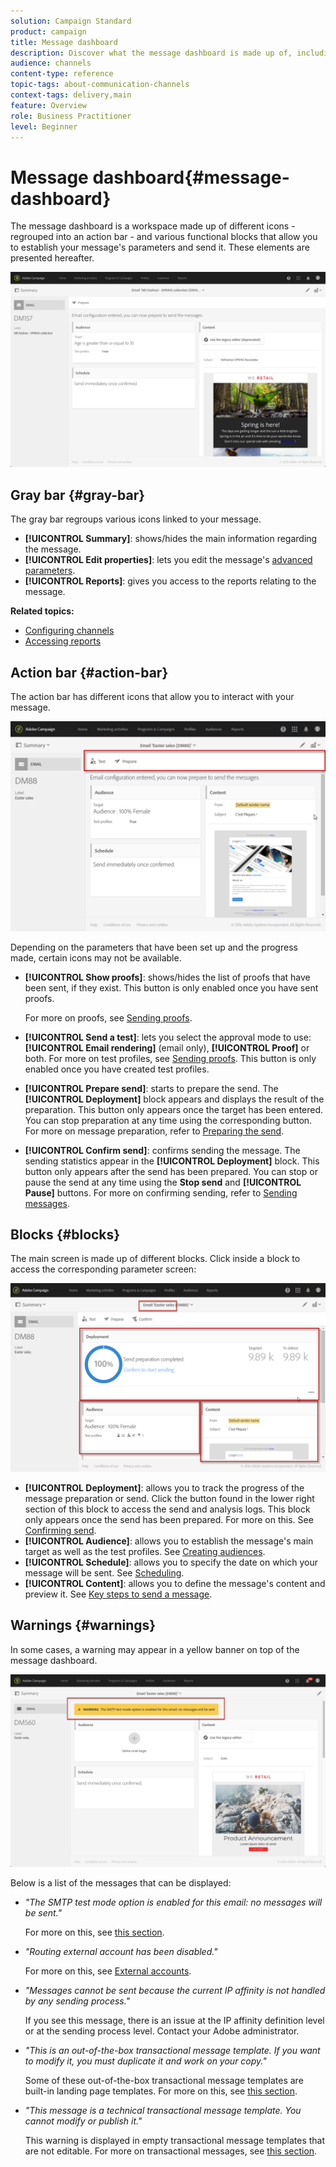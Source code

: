 ```yaml
---
solution: Campaign Standard
product: campaign
title: Message dashboard
description: Discover what the message dashboard is made up of, including the action bar and the various functional blocks.
audience: channels
content-type: reference
topic-tags: about-communication-channels
context-tags: delivery,main
feature: Overview
role: Business Practitioner
level: Beginner
---
```


# Message dashboard{#message-dashboard}

The message dashboard is a workspace made up of different icons - regrouped into an action bar - and various functional blocks that allow you to establish your message's parameters and send it. These elements are presented hereafter.

![](assets/delivery_dashboard_2.png)

## Gray bar {#gray-bar}

The gray bar regroups various icons linked to your message.

* **[!UICONTROL Summary]**: shows/hides the main information regarding the message.
* **[!UICONTROL Edit properties]**: lets you edit the message's [advanced parameters](../../administration/using/configuring-email-channel.md#list-of-email-properties).
* **[!UICONTROL Reports]**: gives you access to the reports relating to the message.

**Related topics:**

* [Configuring channels](../../administration/using/about-channel-configuration.md)
* [Accessing reports](../../reporting/using/about-dynamic-reports.md)

## Action bar {#action-bar}

The action bar has different icons that allow you to interact with your message.

![](assets/delivery_dashboard_4.png)

Depending on the parameters that have been set up and the progress made, certain icons may not be available.

* **[!UICONTROL Show proofs]**: shows/hides the list of proofs that have been sent, if they exist. This button is only enabled once you have sent proofs.

  For more on proofs, see [Sending proofs](../../sending/using/sending-proofs.md).

* **[!UICONTROL Send a test]**: lets you select the approval mode to use: **[!UICONTROL Email rendering]** (email only), **[!UICONTROL Proof]** or both. For more on test profiles, see [Sending proofs](../../sending/using/sending-proofs.md). This button is only enabled once you have created test profiles.

* **[!UICONTROL Prepare send]**: starts to prepare the send. The **[!UICONTROL Deployment]** block appears and displays the result of the preparation. This button only appears once the target has been entered. You can stop preparation at any time using the corresponding button. For more on message preparation, refer to [Preparing the send](../../sending/using/preparing-the-send.md).

* **[!UICONTROL Confirm send]**: confirms sending the message. The sending statistics appear in the **[!UICONTROL Deployment]** block. This button only appears after the send has been prepared. You can stop or pause the send at any time using the **Stop send** and **[!UICONTROL Pause]** buttons. For more on confirming sending, refer to [Sending messages](../../sending/using/confirming-the-send.md).

## Blocks {#blocks}

The main screen is made up of different blocks. Click inside a block to access the corresponding parameter screen:

![](assets/delivery_dashboard_3.png)

* **[!UICONTROL Deployment]**: allows you to track the progress of the message preparation or send. Click the button found in the lower right section of this block to access the send and analysis logs. This block only appears once the send has been prepared. For more on this. See [Confirming send](../../sending/using/confirming-the-send.md).
* **[!UICONTROL Audience]**: allows you to establish the message's main target as well as the test profiles. See [Creating audiences](../../audiences/using/creating-audiences.md).
* **[!UICONTROL Schedule]**: allows you to specify the date on which your message will be sent. See [Scheduling](../../sending/using/about-scheduling-messages.md).
* **[!UICONTROL Content]**: allows you to define the message's content and preview it. See [Key steps to send a message](../../channels/using/key-steps-to-send-a-message.md).

## Warnings {#warnings}

In some cases, a warning may appear in a yellow banner on top of the message dashboard.

![](assets/delivery_dashboard_warnings.png)

Below is a list of the messages that can be displayed:

* *"The SMTP test mode option is enabled for this email: no messages will be sent."*

    For more on this, see [this section](../../administration/using/configuring-email-channel.md#smtp-test-mode).

* *"Routing external account has been disabled."*

    For more on this, see [External accounts](../../administration/using/external-accounts.md).

* *"Messages cannot be sent because the current IP affinity is not handled by any sending process."*

    If you see this message, there is an issue at the IP affinity definition level or at the sending process level. Contact your Adobe administrator.

* *"This is an out-of-the-box transactional message template. If you want to modify it, you must duplicate it and work on your copy."*

    Some of these out-of-the-box transactional message templates are built-in landing page templates. For more on this, see [this section](../../channels/using/landing-page-templates.md).

* *"This message is a technical transactional message template. You cannot modify or publish it."*

    This warning is displayed in empty transactional message templates that are not editable. For more on transactional messages, see [this section](../../channels/using/getting-started-with-transactional-msg.md).
